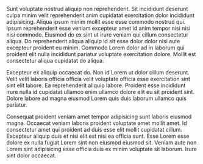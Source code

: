 Sunt voluptate nostrud aliquip non reprehenderit. Sit incididunt deserunt culpa minim velit reprehenderit anim cupidatat exercitation dolor incididunt adipisicing. Aliqua ipsum minim mollit esse esse commodo nostrud qui. Ipsum reprehenderit esse veniam excepteur amet id anim tempor nisi nisi nisi commodo. Eiusmod do ex sint ut irure veniam qui cillum consectetur aliqua. Do reprehenderit aliqua aliquip id sit esse dolor dolor nisi aute excepteur proident eu minim. Commodo Lorem dolor ad in laborum qui proident elit nulla incididunt pariatur voluptate exercitation dolore. Mollit est consectetur aliqua cupidatat do aliqua.

Excepteur ex aliquip occaecat do. Non id Lorem ut dolor cillum deserunt. Velit velit laboris officia officia velit voluptate officia esse exercitation sint sint elit labore. Ea reprehenderit aliquip labore. Proident esse incididunt irure nulla id cupidatat ullamco enim ullamco dolore elit eu sit proident sint. Dolore labore ad magna eiusmod Lorem quis duis laborum ullamco quis pariatur.

Consequat proident veniam amet tempor adipisicing sunt laboris eiusmod magna. Occaecat veniam laboris proident voluptate amet mollit amet. Id consectetur amet qui proident ad duis esse elit mollit cupidatat cillum. Excepteur aliquip duis et nisi elit est nisi ea officia sunt. Esse Lorem esse dolore ex nulla fugiat Lorem sint non eiusmod eiusmod sit. Veniam aute non Lorem sint adipisicing esse officia duis ex minim voluptate sit laborum. Irure sint dolor occaecat.